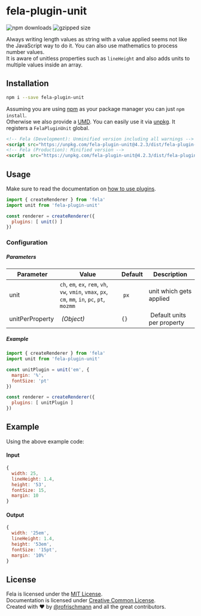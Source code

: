 # fela-plugin-unit


<img alt="npm downloads" src="https://img.shields.io/npm/dm/fela-plugin-unit.svg">
<img alt="gzipped size" src="https://img.shields.io/badge/gzipped-1.44kb-brightgreen.svg">

Always writing length values as string with a value applied seems not like the JavaScript way to do it. You can also use mathematics to process number values. <br>
It is aware of unitless properties such as `lineHeight` and also adds units to multiple values inside an array.

## Installation
```sh
npm i --save fela-plugin-unit
```
Assuming you are using [npm](https://www.npmjs.com) as your package manager you can just `npm install`.<br>
Otherwise we also provide a [UMD](https://github.com/umdjs/umd). You can easily use it via [unpkg](https://unpkg.com/). It registers a `FelaPluginUnit` global.
```HTML
<!-- Fela (Development): Unminified version including all warnings -->
<script src="https://unpkg.com/fela-plugin-unit@4.2.3/dist/fela-plugin-unit.js"></script>
<!-- Fela (Production): Minified version -->
<script  src="https://unpkg.com/fela-plugin-unit@4.2.3/dist/fela-plugin-unit.min.js"></script>
```


## Usage
Make sure to read the documentation on [how to use plugins](http://fela.js.org/docs/advanced/Plugins.html).

```javascript
import { createRenderer } from 'fela'
import unit from 'fela-plugin-unit'

const renderer = createRenderer({
  plugins: [ unit() ]
})
```

### Configuration
##### Parameters
| Parameter | Value | Default | Description |
| --- | --- | --- | --- |
| unit | `ch`, `em`, `ex`, `rem`, `vh`, `vw`, `vmin`, `vmax`, `px`, `cm`, `mm`, `in`, `pc`, `pt`, `mozmm` | `px` | unit which gets applied |
| unitPerProperty | *(Object)* | `{}` | Default units per property |

##### Example
```javascript
import { createRenderer } from 'fela'
import unit from 'fela-plugin-unit'

const unitPlugin = unit('em', {
  margin: '%',
  fontSize: 'pt'
})

const renderer = createRenderer({
  plugins: [ unitPlugin ]
})
```


## Example
Using the above example code:

#### Input
```javascript
{
  width: 25,
  lineHeight: 1.4,
  height: '53',
  fontSize: 15,
  margin: 10
}
```
#### Output
```javascript
{
  width: '25em',
  lineHeight: 1.4,
  height: '53em',
  fontSize: '15pt',
  margin: '10%'
}
```

## License
Fela is licensed under the [MIT License](http://opensource.org/licenses/MIT).<br>
Documentation is licensed under [Creative Common License](http://creativecommons.org/licenses/by/4.0/).<br>
Created with ♥ by [@rofrischmann](http://rofrischmann.de) and all the great contributors.

